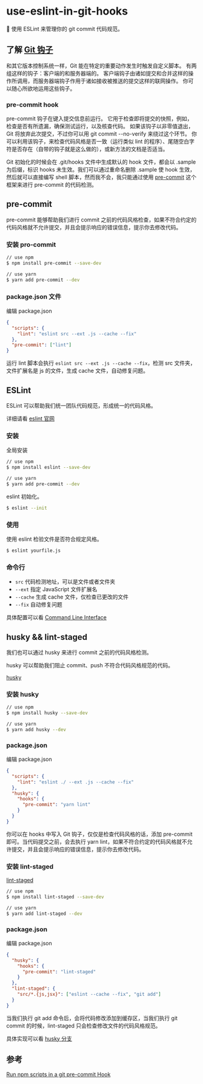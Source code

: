 # use-eslint-in-git-hooks

📏 使用 ESLint 来管理你的 git commit 代码规范。

## 了解 [Git 钩子](https://git-scm.com/book/zh/v2/%E8%87%AA%E5%AE%9A%E4%B9%89-Git-Git-%E9%92%A9%E5%AD%90)

和其它版本控制系统一样，Git 能在特定的重要动作发生时触发自定义脚本。 有两组这样的钩子：客户端的和服务器端的。 客户端钩子由诸如提交和合并这样的操作所调用，而服务器端钩子作用于诸如接收被推送的提交这样的联网操作。 你可以随心所欲地运用这些钩子。

### pre-commit hook

pre-commit 钩子在键入提交信息前运行。 它用于检查即将提交的快照，例如，检查是否有所遗漏，确保测试运行，以及核查代码。 如果该钩子以非零值退出，Git 将放弃此次提交，不过你可以用 git commit --no-verify 来绕过这个环节。 你可以利用该钩子，来检查代码风格是否一致（运行类似 lint 的程序）、尾随空白字符是否存在（自带的钩子就是这么做的），或新方法的文档是否适当。

Git 初始化的时候会在 .git/hooks 文件中生成默认的 hook 文件，都会以 .sample 为后缀，标识 hooks 未生效。我们可以通过重命名删除 .sample 使 hook 生效，然后就可以直接编写 shell 脚本，然而我不会，我只能通过使用 [pre-commit](https://pre-commit.com/) 这个框架来进行 pre-commit 的代码检测。

## pre-commit

pre-commit 能够帮助我们进行 commit 之前的代码风格检查，如果不符合约定的代码风格就不允许提交，并且会提示响应的错误信息，提示你去修改代码。

### 安装 pro-commit

```bash
// use npm
$ npm install pre-commit --save-dev

// use yarn
$ yarn add pre-commit --dev
```

### package.json 文件

编辑 package.json

```json
{
  "scripts": {
    "lint": "eslint src --ext .js --cache --fix"
  },
  "pre-commit": ["lint"]
}
```

运行 lint 脚本会执行 `eslint src --ext .js --cache --fix`，检测 src 文件夹，文件扩展名是 js 的文件，生成 cache 文件，自动修复问题。

## ESLint

ESLint 可以帮助我们统一团队代码规范，形成统一的代码风格。

详细请看 [eslint 官网](https://eslint.org/)

### 安装

全局安装

```bash
// use npm
$ npm install eslint --save-dev

// use yarn
$ yarn add pre-commit --dev
```

eslint 初始化。

```bash
$ eslint --init
```

### 使用

使用 eslint 检验文件是否符合规定风格。

```bash
$ eslint yourfile.js
```

### 命令行

- `src` 代码检测地址，可以是文件或者文件夹
- `--ext` 指定 JavaScript 文件扩展名
- `--cache` 生成 cache 文件，仅检查已更改的文件
- `--fix` 自动修复问题

具体配置可以看 [Command Line Interface](https://eslint.org/docs/user-guide/command-line-interface)

## husky && lint-staged

我们也可以通过 husky 来进行 commit 之前的代码风格检测。

husky 可以帮助我们阻止 commit、push 不符合代码风格规范的代码。

[husky](https://github.com/typicode/husky)

### 安装 husky

```bash
// use npm
$ npm install husky --save-dev

// use yarn
$ yarn add husky --dev
```

### package.json

编辑 package.json

```json
{
  "scripts": {
    "lint": "eslint ./ --ext .js --cache --fix"
  },
  "husky": {
    "hooks": {
      "pre-commit": "yarn lint"
    }
  }
}
```

你可以在 hooks 中写入 Git 钩子，仅仅是检查代码风格的话，添加 pre-commit 即可。当代码提交之前，会去执行 yarn lint，如果不符合约定的代码风格就不允许提交，并且会提示响应的错误信息，提示你去修改代码。

### 安装 lint-staged

[lint-staged](https://github.com/okonet/lint-staged)

```bash
// use npm
$ npm install lint-staged --save-dev

// use yarn
$ yarn add lint-staged --dev
```

### package.json

编辑 package.json

```json
{
  "husky": {
    "hooks": {
      "pre-commit": "lint-staged"
    }
  },
  "lint-staged": {
    "src/*.{js,jsx}": ["eslint --cache --fix", "git add"]
  }
}
```

当我们执行 git add 命令后，会将代码修改添加到缓存区，当我们执行 git commit 的时候，lint-staged 只会检查修改文件的代码风格规范。

具体实现可以看 [husky 分支](https://github.com/zhanghao-zhoushan/use-eslint-in-git-hooks/tree/husky)

## 参考

[Run npm scripts in a git pre-commit Hook](https://elijahmanor.com/npm-precommit-scripts/)
